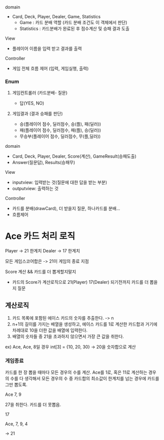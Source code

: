 domain

- Card, Deck, Player, Dealer, Game, Statistics
    - Game : 카드 분배 역할 (카드 분배 조건도 이 객체에서 판단)
    - Statistics : 카드분배가 완료된 후 점수계산 및 승패 결과 도출

View

- 플레이어 이름을 입력 받고 결과를 출력

Controller

- 게임 전체 흐름 제어 (입력, 게임실행, 출력)

### Enum

1. 게임컨트롤러 (카드분배- 질문)
    - 답(YES, NO)

2. 게임결과 (결과 승패를 판단)
    - 승(플레이어 점수, 딜러점수, 승(플), 패(딜러))
    - 패(플레이어 점수, 딜러점수, 패(플), 승(딜러))
    - 무승부(플레이어 점수, 딜러점수, 무(플,딜러))

domain

- Card, Deck, Player, Dealer, Score(계산), GameResult(승패도출)
- Answer(질문답), Results(승패무)

View

- inputview: 입력받는 것(질문에 대한 답을 받는 부분)
- outputview: 출력하는 것

Controller

- 카드를 분배(drawCard), 더 받을지 질문, 하나카드를 분배...
- 흐름제어

# Ace 카드 처리 로직

Player -> 21 한계치 Dealer -> 17 한계치

모든 게임스코어합은 -> 21이 게임의 종료 지점

Score 계산 && 카드를 더 뽑게할지말지

- 카드의 Score가 계산로직으로 21(Player) 17(Dealer) 되기전까지 카드를 더 뽑을지 질문

## 계산로직

1. 카드 목록에 포함된 에이스 카드의 숫자를 추출한다. -> n
2. n+1의 길이를 가지는 배열을 생성하고, 에이스 카드를 1로 계산한 카드합과 거기에 차례대로 10을 더한 값을 배열에 입력한다.
3. 배열의 숫자들 중 21을 초과하지 않으면서 가장 큰 값을 취한다.

ex) Ace, Ace, 8일 경우 int[3] = {10, 20, 30} -> 20을 숫자합으로 계산

### 게임종료

카드를 한 장 뽑을 때마다 모든 경우의 수를 계산. Ace를 1로, 혹은 11로 계산하는 경우의 수를 다 생각해서 모든 경우의 수 중 카드합의 최소값이 한계치를 넘는 경우에 카드를 그만 뽑도록.

Ace 7, 9

27을 취한다. 카드를 더 못뽑음.

17

Ace, 7, 9, 4

-> 21

